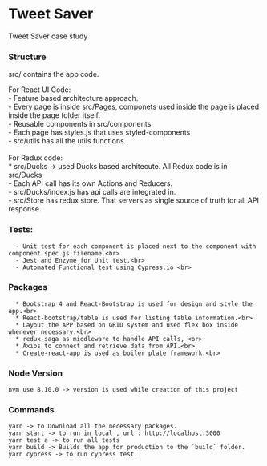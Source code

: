 # Tweet Saver  
Tweet Saver  case study

### Structure
src/ contains the app code.<br>
  
  For React UI Code: <br>
      - Feature based architecture approach. <br>
      - Every page is inside src/Pages, componets used inside the page is placed inside the page folder itself.<br>
      - Reusable components in src/components<br>
      - Each page has styles.js that uses styled-components<br>
      - src/utils has all the utils functions.<br>
  <br>
  For Redux code:<br>
      <span>* src/Ducks -> used Ducks based architecute. All Redux code is in src/Ducks</span><br>
      - Each API call has its own Actions and Reducers. <br>
      - src/Ducks/index.js has api calls are integrated in. <br>
      - src/Store has redux store. That servers as single source of truth for all API response.<br>

  ### Tests: 
      - Unit test for each component is placed next to the component with component.spec.js filename.<br>
      - Jest and Enzyme for Unit test.<br>
      - Automated Functional test using Cypress.io <br>

  ### Packages
      * Bootstrap 4 and React-Bootstrap is used for design and style the app.<br>
      * React-bootstrap/table is used for listing table information.<br>
      * Layout the APP based on GRID system and used flex box inside whenever necessary.<br>
      * redux-saga as middleware to handle API calls, <br>
      * Axios to connect and retrieve data from API.<br>
      * Create-react-app is used as boiler plate framework.<br>
  
### Node Version

    nvm use 8.10.0 -> version is used while creation of this project
   
### Commands
    yarn -> to Download all the necessary packages.
    yarn start -> to run in local , url : http://localhost:3000
    yarn test a -> to run all tests
    yarn build -> Builds the app for production to the `build` folder.
    yarn cypress -> to run cypress test.

    
  
  

